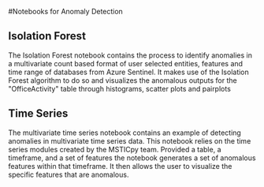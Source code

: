 #Notebooks for Anomaly Detection 


## Isolation Forest

The Isolation Forest notebook contains the process to identify anomalies in a multivariate count based format of user selected entities, features and time range of databases from Azure Sentinel. It makes use of the Isolation Forest algorithm to do so and visualizes the anomalous outputs for the "OfficeActivity" table through histograms, scatter plots and pairplots

## Time Series

The multivariate time series notebook contains an example of detecting anomalies in multivariate time series data. This notebook relies on the time series modules created by the MSTICpy team. Provided a table, a timeframe, and a set of features the notebook generates a set of anomalous features within that timeframe. It then allows the user to visualize the specific features that are anomalous.
